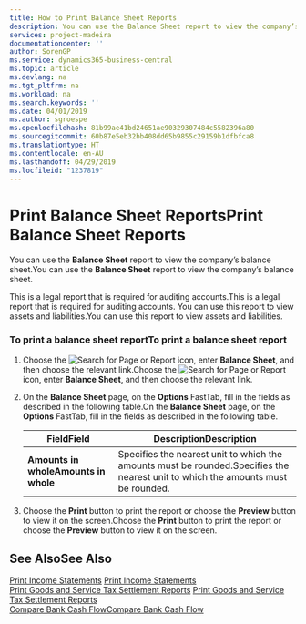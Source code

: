 ```yaml
---
title: How to Print Balance Sheet Reports
description: You can use the Balance Sheet report to view the company’s balance sheet.
services: project-madeira
documentationcenter: ''
author: SorenGP
ms.service: dynamics365-business-central
ms.topic: article
ms.devlang: na
ms.tgt_pltfrm: na
ms.workload: na
ms.search.keywords: ''
ms.date: 04/01/2019
ms.author: sgroespe
ms.openlocfilehash: 81b99ae41bd24651ae90329307484c5582396a80
ms.sourcegitcommit: 60b87e5eb32bb408dd65b9855c29159b1dfbfca8
ms.translationtype: HT
ms.contentlocale: en-AU
ms.lasthandoff: 04/29/2019
ms.locfileid: "1237819"
---
```

# <a name="print-balance-sheet-reports"></a><span data-ttu-id="76216-103">Print Balance Sheet Reports</span><span class="sxs-lookup"><span data-stu-id="76216-103">Print Balance Sheet Reports</span></span>
<span data-ttu-id="76216-104">You can use the **Balance Sheet** report to view the company’s balance sheet.</span><span class="sxs-lookup"><span data-stu-id="76216-104">You can use the **Balance Sheet** report to view the company’s balance sheet.</span></span>  

 <span data-ttu-id="76216-105">This is a legal report that is required for auditing accounts.</span><span class="sxs-lookup"><span data-stu-id="76216-105">This is a legal report that is required for auditing accounts.</span></span> <span data-ttu-id="76216-106">You can use this report to view assets and liabilities.</span><span class="sxs-lookup"><span data-stu-id="76216-106">You can use this report to view assets and liabilities.</span></span>  

### <a name="to-print-a-balance-sheet-report"></a><span data-ttu-id="76216-107">To print a balance sheet report</span><span class="sxs-lookup"><span data-stu-id="76216-107">To print a balance sheet report</span></span>  

1.  <span data-ttu-id="76216-108">Choose the ![Search for Page or Report](../../media/ui-search/search_small.png "Search for Page or Report icon") icon, enter **Balance Sheet**, and then choose the relevant link.</span><span class="sxs-lookup"><span data-stu-id="76216-108">Choose the ![Search for Page or Report](../../media/ui-search/search_small.png "Search for Page or Report icon") icon, enter **Balance Sheet**, and then choose the relevant link.</span></span>  

2.  <span data-ttu-id="76216-109">On the **Balance Sheet** page, on the **Options** FastTab, fill in the fields as described in the following table.</span><span class="sxs-lookup"><span data-stu-id="76216-109">On the **Balance Sheet** page, on the **Options** FastTab, fill in the fields as described in the following table.</span></span>  

    |<span data-ttu-id="76216-110">Field</span><span class="sxs-lookup"><span data-stu-id="76216-110">Field</span></span>|<span data-ttu-id="76216-111">Description</span><span class="sxs-lookup"><span data-stu-id="76216-111">Description</span></span>|  
    |---------------------------------|---------------------------------------|  
    |<span data-ttu-id="76216-112">**Amounts in whole**</span><span class="sxs-lookup"><span data-stu-id="76216-112">**Amounts in whole**</span></span>|<span data-ttu-id="76216-113">Specifies the nearest unit to which the amounts must be rounded.</span><span class="sxs-lookup"><span data-stu-id="76216-113">Specifies the nearest unit to which the amounts must be rounded.</span></span>|  

3.  <span data-ttu-id="76216-114">Choose the **Print** button to print the report or choose the **Preview** button to view it on the screen.</span><span class="sxs-lookup"><span data-stu-id="76216-114">Choose the **Print** button to print the report or choose the **Preview** button to view it on the screen.</span></span>  

## <a name="see-also"></a><span data-ttu-id="76216-115">See Also</span><span class="sxs-lookup"><span data-stu-id="76216-115">See Also</span></span>  
 <span data-ttu-id="76216-116">[Print Income Statements](how-to-print-income-statements.md) </span><span class="sxs-lookup"><span data-stu-id="76216-116">[Print Income Statements](how-to-print-income-statements.md) </span></span>  
 <span data-ttu-id="76216-117">[Print Goods and Service Tax Settlement Reports](how-to-print-goods-and-service-tax-settlement-reports.md) </span><span class="sxs-lookup"><span data-stu-id="76216-117">[Print Goods and Service Tax Settlement Reports](how-to-print-goods-and-service-tax-settlement-reports.md) </span></span>  
 [<span data-ttu-id="76216-118">Compare Bank Cash Flow</span><span class="sxs-lookup"><span data-stu-id="76216-118">Compare Bank Cash Flow</span></span>](how-to-compare-bank-cash-flow.md)
